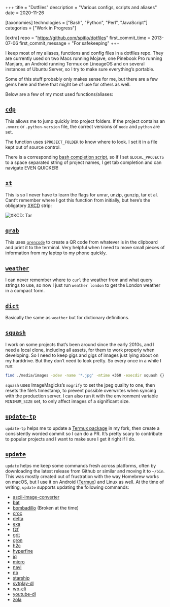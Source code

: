 +++
title = "Dotfiles"
description = "Various configs, scripts and aliases"
date = 2020-11-26

[taxonomies]
technologies = ["Bash", "Python", "Perl", "JavaScript"]
categories = ["Work in Progress"]

[extra]
repo = "https://github.com/spitlo/dotfiles"
first_commit_time = 2013-07-06
first_commit_message = "For safekeeping"
+++

I keep most of my aliases, functions and config files in a dotfiles repo. They are currently used on two Macs running Mojave, one Pinebook Pro running Manjaro, an Android running Termux on LineageOS and on several instances of Ubuntu Server, so I try to make sure everything’s portable.

Some of this stuff probably only makes sense for me, but there are a few gems here and there that might be of use for others as well.

Below are a few of my most used functions/aliases:

## [`cdp`](https://github.com/spitlo/dotfiles/blob/b601ed079b16e6651545f579d2a437f487af2965/.functions#L438-L484)

This allows me to jump quickly into project folders. If the project contains an `.nvmrc` or `.python-version` file, the correct versions of `node` and `python` are set.

The function uses `$PROJECT_FOLDER` to know where to look. I set it in a file kept out of source control.

There is a corresponding [bash completion script](https://github.com/spitlo/dotfiles/blob/6f41ade4e2ff75e7ddb147d727ec8ad53917d87a/.bash_completions/cdp), so if I set `$LOCAL_PROJECTS` to a space separated string of project names, I get tab completion and can navigate EVEN QUICKER!

## [`xt`](https://github.com/spitlo/dotfiles/blob/b601ed079b16e6651545f579d2a437f487af2965/.functions#L119-L156)

This is so I never have to learn the flags for unrar, unzip, gunzip, tar et al. Cant’t remember where I got this function from initially, but here’s the obligatory [XKCD](https://xkcd.com/) strip:

  ![XKCD: Tar](https://imgs.xkcd.com/comics/tar.png)

## [`qrab`](https://github.com/spitlo/dotfiles/blob/b601ed079b16e6651545f579d2a437f487af2965/.functions#L706-L712)

This uses [`qrencode`](https://github.com/fukuchi/libqrencode) to create a QR code from whatever is in the clipboard and print it to the terminal. Very helpful when I need to move small pieces of information from my laptop to my phone quickly.

## [`weather`](https://github.com/spitlo/dotfiles/blob/b601ed079b16e6651545f579d2a437f487af2965/.functions#L771-L773)

I can never remember where to `curl` the weather from and what query strings to use, so now I just run `weather london` to get the London weather in a compact form.

## [`dict`](https://github.com/spitlo/dotfiles/blob/b601ed079b16e6651545f579d2a437f487af2965/.functions#L527-L531)

Basically the same as `weather` but for dictionary definitions.

## [`squash`](https://github.com/spitlo/dotfiles/blob/master/bin/squash)

I work on some projects that’s been around since the early 2010s, and I need a local clone, including all assets, for them to work properly when developing. So I need to keep gigs and gigs of images just lying about on my harddrive. But they don’t need to look pretty. So every once in a while I run:

```bash
find ./media/images -xdev -name '*.jpg' -mtime +360 -execdir squash {} \;
```

`squash` uses ImageMagicks’s `mogrify` to set the jpeg quality to one, then resets the file’s timestamp, to prevent possible overwrites when syncing with the production server. I can also run it with the environment variable `MINIMUM_SIZE` set, to only affect images of a significant size.

## [`update-tp`](https://github.com/spitlo/dotfiles/blob/master/bin/update-tp)

`update-tp` helps me to update a [Termux package](https://github.com/termux/termux-packages) in my fork, then create a consistently worded commit so I can do a PR. It’s pretty scary to contribute to popular projects and I want to make sure I get it right if I do.

## [`update`](https://github.com/spitlo/dotfiles/blob/master/bin/update)

`update` helps me keep some commands fresh across platforms, often by downloading the latest release from Github or similar and moving it to `~/bin`. This was mostly created out of frustration with the way Homebrew works on macOS, but I use it on Android ([Termux](https://github.com/termux/termux-app)) and Linux as well. At the time of writing, `update` supports updating the following commands:

 - [ascii-image-converter](https://github.com/TheZoraiz/ascii-image-converter)
 - [bat](https://github.com/sharkdp/bat)
 - [bombadillo](https://tildegit.org/sloum/bombadillo) (Broken at the time)
 - [croc](https://github.com/schollz/croc)
 - [delta](https://github.com/dandavison/delta)
 - [exa](https://github.com/ogham/exa)
 - [fzf](https://github.com/junegunn/fzf)
 - [grit](https://github.com/climech/grit)
 - [gron](https://github.com/tomnomnom/gron)
 - [h2c](https://github.com/curl/h2c)
 - [hyperfine](https://github.com/sharkdp/hyperfine)
 - [jq](https://github.com/stedolan/jq)
 - [micro](https://github.com/zyedidia/micro)
 - [navi](https://github.com/denisidoro/navi)
 - [nb](https://github.com/xwmx/nb)
 - [starship](https://github.com/starship/starship)
 - [svtplay-dl](https://github.com/spaam/svtplay-dl)
 - [wp-cli](https://github.com/wp-cli/wp-cli)
 - [youtube-dl](https://github.com/ytdl-org/youtube-dl)
 - [zola](https://github.com/getzola/zola)
